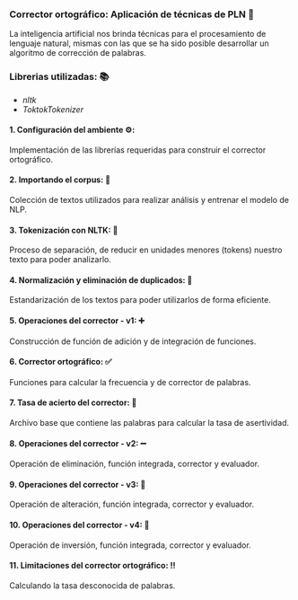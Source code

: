 ### Corrector ortográfico: Aplicación de técnicas de PLN 🤖

La inteligencia artificial nos brinda técnicas para el procesamiento de lenguaje natural, mismas con las que se ha sido posible desarrollar un algoritmo de corrección de palabras.

### **Librerias utilizadas:** 📚
- *nltk*
- *ToktokTokenizer*

#### 1. Configuración del ambiente ⚙: 

Implementación de las librerías requeridas para construir el corrector ortográfico.

#### 2. Importando el corpus: 📃

Colección de textos utilizados para realizar análisis y entrenar el modelo de NLP. 

#### 3. Tokenización con NLTK: 🧮

Proceso de separación, de reducir en unidades menores (tokens) nuestro texto para poder analizarlo.

#### 4. Normalización y eliminación de duplicados: 🧹

Estandarización de los textos para poder utilizarlos de forma eficiente.

#### 5. Operaciones del corrector - v1: ➕

Construcción de función de adición y de integración de funciones.

#### 6. Corrector ortográfico: ✅

Funciones para calcular la frecuencia y de corrector de palabras.

#### 7. Tasa de acierto del corrector: 💯

Archivo base que contiene las palabras para calcular la tasa de asertividad.

#### 8. Operaciones del corrector - v2: ➖

Operación de eliminación, función integrada, corrector y evaluador.

#### 9. Operaciones del corrector - v3: 🔀

Operación de alteración, función integrada, corrector y evaluador.

#### 10. Operaciones del corrector - v4: 🔄

Operación de inversión, función integrada, corrector y evaluador.

#### 11. Limitaciones del corrector ortográfico: ‼️

Calculando la tasa desconocida de palabras.

